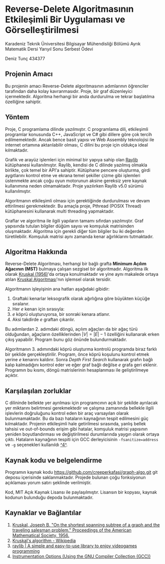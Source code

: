
# Reverse-Delete Algoritmasının Etkileşimli Bir Uygulaması ve Görselleştirilmesi

Karadeniz Teknik Üniversitesi Bilgisayar Mühendisliği Bölümü Ayrık Matematik Dersi Yarıyıl Sonu Serbest Ödevi

Deniz Tunç 434377

## Projenin Amacı

Bu projenin amacı Reverse-Delete algoritmasının adımlarının öğrenciler tarafından daha kolay kavranmasıdır. Proje, bir graf düzenleyici içermektedir. Algoritma herhangi bir anda durdurulma ve tekrar başlatılma özelliğine sahiptir.


## Yöntem

Proje, C programlama dilinde yazılmıştır. C programlama dili, etkileşimli programlar konusunda C++, JavaScript ve C# gibi dillere göre çok tercih edilmemektedir. Ancak bence basit yapısı ve Web Assembly teknolojisi ile internet ortamına aktarılabilir olması, C dilini bu proje için oldukça ideal kılmaktadır.

Grafik ve arayüz işlemleri için minimal bir yapıya sahip olan [Raylib](#3) kütüphanesi kullanılmıştır. Raylib, kendisi de C dilinde yazılmış olmakla birlikte, çok temel bir API'a sahiptir. Kütüphane pencere oluşturma, girdi aygıtlarını kontrol etme ve ekrana temel şekiller çizme gibi işlemleri üstenmekte ancak çoğu oyun motorunun aksine gereksiz yere kaynak kullanımına neden olmamaktadır. Proje yazılırken Raylib v5.0 sürümü kullanılmıştır.

Algoritmanın etkileşimli olması için gerektiğinde durdurulması ve devam ettirilmesi gerekmektedir. Bu amaçla proje, Pthread (POSIX Thread) kütüphanesini kullanarak multi threading yapmaktadır.

Graflar ve algoritma ile ilgili yapıların tamamı sıfırdan yazılmıştır. Graf yapısında tutulan bilgiler düğüm sayısı ve komşuluk matrisinden oluşmaktadır. Algoritma için gerekli diğer tüm bilgiler bu iki değerden türetilebilir. Komşuluk matrisi aynı zamanda kenar ağırlıklarını tutmaktadır.

## Algoritma Hakkında

Reverse-Delete Algoritması, herhangi bir bağlı grafta **Minimum Açılım Ağacının (MST)** bulmaya çalışan sezgisel bir algoritmadır. Algoritma ilk olarak [Kruskal (1956)](#1)'da ortaya konulmaktadır ve yine aynı makalede ortaya atılan [Kruskal Algoritması](#2)'nın işlemsel olarak tersidir. 

Algoritmanın işleyişinin ana hatları aşağıdaki gibidir:

1. Graftaki kenarlar leksografik olarak ağırlığına göre büyükten küçüğe sıralanır.
2. Her *e* kenarı için sırasıyla:
3.  *e* köprü oluşturuyorsa, bir sonraki kenara atlanır.
4.  Aksi takdirde *e* graftan çıkarılır.

Bu adımlardan 2. adımdaki döngü, açılım ağaçları da bir ağaç türü olduğundan, ağaçların özelliklerinden $|V|=|E|-1$ özelliğini kullanarak erken çıkış yapabilir. Program bunu göz önünde bulundurmaktadır.

Algoritmanın 3. adımındaki köprü oluşturma kontrolü programda biraz farklı bir şeklide gerçekleştirilir. Program, önce köprü koşulunu kontrol etmek yerine *e* kenarını kaldırır. Sonra *Depth First Search* kullanarak grafın bağlı kalıp kalmadığını kontrol eder ve eğer graf bağlı değilse *e* grafa geri eklenir. Programın bu kısmı, döngü matrislerinin hesaplanması ile geliştirilmeye açıktır.

## Karşılaşılan zorluklar

C dilininde bellekte yer ayrılması için programcının açık bir şekilde ayrılacak yer miktarını belirtmesi gerekmektedir ve çalışma zamanında bellekle ilgili işlevlerin doğruluğunu kontrol eden bir araç varsayılan olarak bulunmamaktadır. Bu da bazı hataların kaynağının tespit edilmesini güç kılmaktadır.
Projenin etkileşimli hale getirilmesi sırasında, yanlış bellek tahsisi ve out-of-bounds erişim gibi hatalar, komşuluk matrisi yapısının yeniden boyutlandırması ve değiştirilmesi durumlarında yaygın olarak ortaya çıktı. Hataların kaynağının tespiti için GCC derleyicisinin `-fsanitize=address` ve `-g` seçenekleri kullanıldı [^4^](#4).

## Kaynak kodu ve belgelendirme

Programın kaynak kodu https://github.com/creeperkafasi/graph-algo.git git deposu içerisinde saklanmaktadır. Projede bulunan çoğu fonksiyonun açıklaması yorum satırı şeklinde verilmiştir.

Kod, MIT Açık Kaynak Lisansı ile paylaşılmıştır. Lisansın bir kopyası, kaynak kodunun bulunduğu depoda bulunmaktadır.

## Kaynaklar ve Bağlantılar

1. <a id="1" href="https://www.ams.org/journals/proc/1956-007-01/S0002-9939-1956-0078686-7/?active=current">Kruskal, Joseph B. "On the shortest spanning subtree of a graph and the traveling salesman problem." Proceedings of the American Mathematical Society, 1956.</a>
2.  <a id="2" href="https://en.wikipedia.org/wiki/Kruskal%27s_algorithm">Kruskal's algorithm - Wikipedia</a> 
3.  <a id="3" href="https://www.raylib.com/">raylib | A simple and easy-to-use library to enjoy videogames programming</a> 
4.  <a id="4" href="https://gcc.gnu.org/onlinedocs/gcc/Instrumentation-Options.html#index-fsanitize_003daddress">Instrumentation Options (Using the GNU Compiler Collection (GCC))</a>
